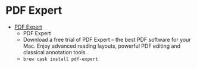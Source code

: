 # PDF Expert
- [PDF Expert](https://pdfexpert.com/)
  -  PDF Expert
  - Download a free trial of PDF Expert – the best PDF software for your Mac. Enjoy advanced reading layouts, powerful PDF editing and classical annotation tools.
  - `brew cask install pdf-expert`
